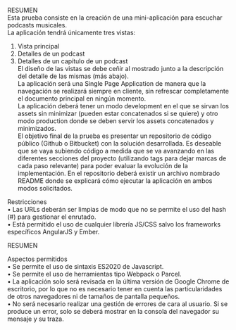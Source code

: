 RESUMEN   
Esta prueba consiste en la creación de una mini-aplicación para escuchar podcasts 
musicales.   
La aplicación tendrá únicamente tres vistas:   
1. Vista principal  
2. Detalles de un podcast   
3. Detalles de un capítulo de un podcast   
El diseño de las vistas se debe ceñir al mostrado junto a la descripción del detalle de las mismas 
(más abajo).   
La aplicación será una Single Page Application de manera que la navegación se realizará siempre 
en cliente, sin refrescar completamente el documento principal en ningún momento.   
La aplicación deberá tener un modo development en el que se sirvan los assets sin minimizar 
(pueden estar concatenados si se quiere) y otro modo production donde se deben servir los 
assets concatenados y minimizados.   
El objetivo final de la prueba es presentar un repositorio de código público (Github o Bitbucket) 
con la solución desarrollada. Es deseable que se vaya subiendo código a medida que se va 
avanzando en las diferentes secciones del proyecto (utilizando tags para dejar marcas de cada 
paso relevante) para poder evaluar la evolución de la implementación. En el repositorio deberá 
existir un archivo nombrado README donde se explicará cómo ejecutar la aplicación en ambos 
modos solicitados.   

Restricciones   
• Las URLs deberán ser limpias de modo que no se permite el uso del hash (#) para 
gestionar el enrutado.   
• Está permitido el uso de cualquier librería JS/CSS salvo los frameworks específicos 
AngularJS y Ember. 

RESUMEN   

Aspectos permitidos   
• Se permite el uso de sintaxis ES2020 de Javascript.   
• Se permite el uso de herramientas tipo Webpack o Parcel.   
• La aplicación solo será revisada en la última versión de Google Chrome de escritorio, por 
lo que no es necesario tener en cuenta las particularidades de otros navegadores ni de 
tamaños de pantalla pequeños.   
• No será necesario realizar una gestión de errores de cara al usuario. Si se produce un 
error, solo se deberá mostrar en la consola del navegador su mensaje y su traza.  